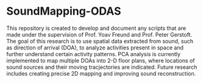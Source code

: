 # SoundMapping-ODAS
This repository is created to develop and document any scripts that are made under the supervision of Prof. Yoav Freund and Prof. Peter Gerstoft. The goal of this research is to use spatial data extracted from sound, such as direction of arrival (DOA), to analyze activities present in space and further understand certain activity patterns. PCA analysis is currently implemented to map multiple DOAs into 2-D floor plans, where locations of sound sources and their moving tracjectories are indicated. Future research includes creating precise 2D mapping and improving sound reconstruction.


